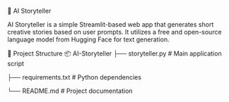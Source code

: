 📖 AI Storyteller

AI Storyteller is a simple Streamlit-based web app that generates short creative stories based on user prompts. It utilizes a free and open-source language model from Hugging Face for text generation.

📂 Project Structure
📦 AI-Storyteller
├── storyteller.py  # Main application script

├── requirements.txt  # Python dependencies

└── README.md  # Project documentation
